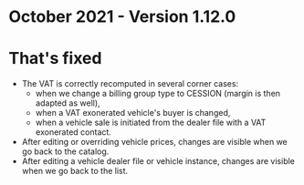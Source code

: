 # October 2021 - Version 1.12.0


# That's fixed

- The VAT is correctly recomputed in several corner cases:
    - when we change a billing group type to CESSION (margin is then adapted as well),
    - when a VAT exonerated vehicle's buyer is changed,
    - when a vehicle sale is initiated from the dealer file with a VAT exonerated contact.
- After editing or overriding vehicle prices, changes are visible when we go back to the catalog.
- After editing a vehicle dealer file or vehicle instance, changes are visible when we go back to the list.
